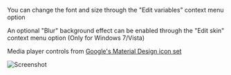 You can change the font and size through the "Edit variables" context menu option

An optional "Blur" background effect can be enabled through the "Edit skin" context menu option (Only for Windows 7/Vista)

Media player controls from [Google's Material Design icon set](https://github.com/google/material-design-icons)

![Screenshot](http://orig01.deviantart.net/d1f3/f/2015/095/8/3/ensemble__nowplaying_display_for_rainmeter__by_alatsombath-d8jsicv.png)
